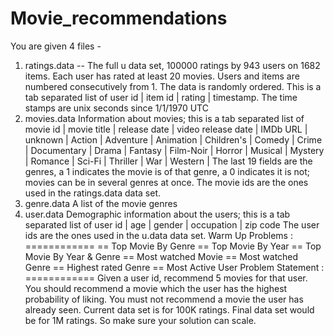 # Movie_recommendations
You are given 4 files - 
1) ratings.data -- The full u data set, 100000 ratings by 943 users on 1682 items.
       Each user has rated at least 20 movies. Users and items are
       numbered consecutively from 1. The data is randomly
       ordered. This is a tab separated list of 
	     user id | item id | rating | timestamp. 
       The time stamps are unix seconds since 1/1/1970 UTC  
2) movies.data Information about movies; this is a tab separated
       list of
       movie id | movie title | release date | video release date |
       IMDb URL | unknown | Action | Adventure | Animation |
       Children's | Comedy | Crime | Documentary | Drama | Fantasy |
       Film-Noir | Horror | Musical | Mystery | Romance | Sci-Fi |
       Thriller | War | Western |
       The last 19 fields are the genres, a 1 indicates the movie
       is of that genre, a 0 indicates it is not; movies can be in
       several genres at once.
       The movie ids are the ones used in the ratings.data data set.
3) genre.data A list of the movie genres
4) user.data Demographic information about the users; this is a tab
       separated list of
       user id | age | gender | occupation | zip code
       The user ids are the ones used in the u.data data set.
Warm Up Problems : 
============
== Top Movie By Genre
== Top Movie By Year
== Top Movie By Year & Genre
== Most watched Movie
== Most watched Genre
== Highest rated Genre
== Most Active User
Problem Statement :
============ 
Given a user id, recommend 5 movies for that user. You should recommend a movie which the user has the highest probability of liking. You must not recommend a movie the user has already seen. Current data set is for 100K ratings. Final data set would be for 1M ratings. So make sure your solution can scale.
